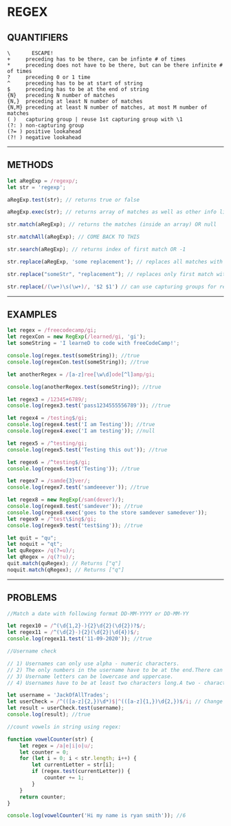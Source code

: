 # REGEX

## **QUANTIFIERS**

    \       ESCAPE!
    +     preceding has to be there, can be infinte # of times
    *     preceding does not have to be there, but can be there infinite # of times
    ?     preceding 0 or 1 time
    ^     preceding has to be at start of string
    $     preceding has to be at the end of string
    {N}   preceding N number of matches
    {N,}  preceding at least N number of matches
    {N,M} preceding at least N number of matches, at most M number of matches
    ( )   capturing group | reuse 1st capturing group with \1
    (?: ) non-capturing group
    (?= ) positive lookahead
    (?! ) negative lookahead

* * *

## **METHODS**

```javascript
let aRegExp = /regexp/;
let str = 'regexp';

aRegExp.test(str); // returns true or false

aRegExp.exec(str); // returns array of matches as well as other info like "last index" - also used with capturing groups?

str.match(aRegExp); // returns the matches (inside an array) OR null

str.matchAll(aRegExp); // COME BACK TO THIS

str.search(aRegExp); // returns index of first match OR -1

str.replace(aRegExp, 'some replacement'); // replaces all matches with replacement arg

str.replace("someStr", "replacement"); // replaces only first match with replacement arg

str.replace(/(\w+)\s(\w+)/, '$2 $1') // can use capturing groups for replacement with this syntax
```
* * *

## **EXAMPLES**

```javascript
let regex = /freecodecamp/gi;
let regexCon = new RegExp(/learned/gi, 'gi');
let someString = 'I learneD to code with freeCodeCamp!';

console.log(regex.test(someString)); //true
console.log(regexCon.test(someString)); //true

let anotherRegex = /[a-z]ree[\w\d]ode[^l]amp/gi;

console.log(anotherRegex.test(someString)); //true

let regex3 = /12345+6789/;
console.log(regex3.test('pass1234555556789')); //true

let regex4 = /testing$/gi;
console.log(regex4.test('I am Testing')); //true
console.log(regex4.exec('I am testing')); //null

let regex5 = /^testing/gi;
console.log(regex5.test('Testing this out')); //true

let regex6 = /^testing$/gi;
console.log(regex6.test('Testing')); //true

let regex7 = /samde{3}ver/;
console.log(regex7.test('samdeeever')); //true

let regex8 = new RegExp(/sam(dever)/);
console.log(regex8.test('samdever')); //true
console.log(regex8.exec('goes to the store samdever samedever'));
let regex9 = /^test\$ing$/gi;
console.log(regex9.test('test$ing')); //true

let quit = "qu";
let noquit = "qt";
let quRegex= /q(?=u)/;
let qRegex = /q(?!u)/;
quit.match(quRegex); // Returns ["q"]
noquit.match(qRegex); // Returns ["q"]
```
* * *

## **PROBLEMS**

```javascript
//Match a date with following format DD-MM-YYYY or DD-MM-YY

let regex10 = /^(\d{1,2}-){2}\d{2}(\d{2})?$/;
let regex11 = /^(\d{2}-){2}(\d{2}|\d{4})$/;
console.log(regex11.test('11-09-2020')); //true
```

```javascript
//Username check

// 1) Usernames can only use alpha - numeric characters.
// 2) The only numbers in the username have to be at the end.There can be zero or more of them at the end.Username cannot start with the number.
// 3) Username letters can be lowercase and uppercase.
// 4) Usernames have to be at least two characters long.A two - character username can only use alphabet letters as characters.

let username = 'JackOfAllTrades';
let userCheck = /^(([a-z]{2,})\d*)$|^(([a-z]{1,})\d{2,})$/i; // Change this line
let result = userCheck.test(username);
console.log(result); //true

//count vowels in string using regex:

function vowelCounter(str) {
	let regex = /a|e|i|o|u/;
	let counter = 0;
	for (let i = 0; i < str.length; i++) {
		let currentLetter = str[i];
		if (regex.test(currentLetter)) {
			counter += 1;
		}
	}
	return counter;
}

console.log(vowelCounter('Hi my name is ryan smith')); //6
```